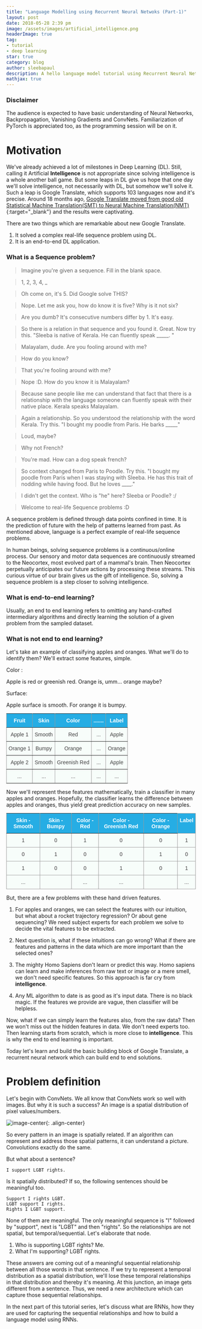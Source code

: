 ```yaml
---
title: "Language Modelling using Recurrent Neural Netwoks (Part-1)"
layout: post
date: 2018-05-28 2:39 pm
image: /assets/images/artificial_intelligence.png
headerImage: true
tag:
- tutorial
- deep learning
star: true
category: blog
author: sleebapaul
description: A hello language model tutorial using Recurrent Neural Networks
mathjax: true
---
```


### Disclaimer
The audience is expected to have basic understanding of Neural Networks, Backpropagation, Vanishing Gradients and ConvNets. Familiarization of PyTorch is appreciated too, as the programming session will be on it.


# Motivation 

We've already achieved a lot of milestones in Deep Learning (DL). Still, calling it Artificial **Intelligence** is not appropriate since solving intelligence is a whole another ball game. But some leaps in DL give us hope that one day we'll solve intelligence, not necessarily with DL, but somehow we'll solve it. Such a leap is Google Translate, which supports 103 languages now and it's precise. Around 18 months ago, [Google Translate moved from good old Statistical Machine Translation(SMT) to Neural Machine Translation(NMT)](https://ai.google/research/pubs/pub45610){:target="_blank"} and the results were captivating. 

There are two things which are remarkable about new Google Translate.

1. It solved a complex real-life sequence problem using DL.
2. It is an end-to-end DL application. 

### What is a Sequence problem? 

> Imagine you're given a sequence. Fill in the blank space. 

> 1, 2, 3, 4, _ 

> Oh come on, it's 5. Did Google solve THIS? 

> Nope. Let me ask you, how do know it is five? Why is it not six? 

> Are you dumb? It's consecutive numbers differ by 1. It's easy. 

> So there is a relation in that sequence and you found it. Great. Now try this. "Sleeba is native of Kerala. He can fluently speak _____. "

> Malayalam, dude. Are you fooling around with me? 

> How do you know? 

> That you're fooling around with me? 

> Nope :D.  How do you know it is Malayalam?

> Because sane people like me can understand that fact that there is a relationship with the language someone can fluently speak with their native place. Kerala speaks Malayalam. 

>Again a relationship. So you understood the relationship with the word Kerala.  Try this. 
"I bought my poodle from Paris. He barks _____"

>Loud, maybe? 

>Why not French? 

>You're mad. How can a dog speak french?

>So context changed from Paris to Poodle.  Try this.
 "I bought my poodle from Paris when I was staying with Sleeba. He has this trait of nodding while having food.  But he loves ____."

>I didn't get the context. Who is "he" here? Sleeba or Poodle? :/ 

>Welcome to real-life Sequence problems :D 

A sequence problem is defined through data points confined in time. It is the prediction of future with the help of patterns learned from past. As mentioned above, language is a perfect example of real-life sequence problems. 

In human beings, solving sequence problems is a continuous/online process.  Our sensory and motor data sequences are continuously streamed to the Neocortex,  most evolved part of a mammal's brain. Then Neocortex perpetually anticipates our future actions by processing these streams. This curious virtue of our brain gives us the gift of intelligence. So, solving a sequence problem is a step closer to solving intelligence. 

### What is end-to-end learning?

Usually, an end to end learning refers to omitting any hand-crafted intermediary algorithms and directly learning the solution of a given problem from the sampled dataset. 

### What is not end to end learning? 

Let's take an example of classifying apples and oranges. What we'll do to identify them? We'll extract some features, simple. 

Color : 

Apple is red or greenish red. Orange is, umm... orange maybe? 

Surface:

Apple surface is smooth. For orange it is bumpy. 

<style type="text/css">
.tg  {border-collapse:collapse;border-spacing:0;border-color:#999;}
.tg td{font-family:Arial, sans-serif;font-size:14px;padding:10px 5px;border-style:solid;border-width:1px;overflow:hidden;word-break:normal;border-color:#999;color:#444;background-color:#F7FDFA;}
.tg th{font-family:Arial, sans-serif;font-size:14px;font-weight:normal;padding:10px 5px;border-style:solid;border-width:1px;overflow:hidden;word-break:normal;border-color:#999;color:#fff;background-color:#26ADE4;}
.tg .tg-88nc{font-weight:bold;border-color:inherit;text-align:center}
.tg .tg-c3ow{border-color:inherit;text-align:center;vertical-align:top}
.tg .tg-7btt{font-weight:bold;border-color:inherit;text-align:center;vertical-align:top}
</style>
<table class="tg" style="margin: 0px auto;">
  <tr>
    <th class="tg-88nc">Fruit</th>
    <th class="tg-7btt">Skin</th>
    <th class="tg-88nc">Color</th>
    <th class="tg-88nc">.......</th>
    <th class="tg-7btt">Label</th>
  </tr>
  <tr>
    <td class="tg-c3ow">Apple 1</td>
    <td class="tg-c3ow">Smooth</td>
    <td class="tg-c3ow">Red</td>
    <td class="tg-c3ow">...</td>
    <td class="tg-c3ow">Apple</td>
  </tr>
  <tr>
    <td class="tg-c3ow">Orange 1</td>
    <td class="tg-c3ow">Bumpy</td>
    <td class="tg-c3ow">Orange</td>
    <td class="tg-c3ow">...</td>
    <td class="tg-c3ow">Orange</td>
  </tr>
  <tr>
    <td class="tg-c3ow">Apple 2</td>
    <td class="tg-c3ow">Smooth</td>
    <td class="tg-c3ow">Greenish Red</td>
    <td class="tg-c3ow">...</td>
    <td class="tg-c3ow">Apple</td>
  </tr>
  <tr>
    <td class="tg-c3ow">...</td>
    <td class="tg-c3ow">...</td>
    <td class="tg-c3ow">...</td>
    <td class="tg-c3ow">...</td>
    <td class="tg-c3ow">...</td>
  </tr>
</table>

Now we'll represent these features mathematically, train a classifier in many apples and oranges. Hopefully, the classifier learns the difference between apples and oranges, thus yield great prediction accuracy on new samples. 

<style type="text/css">
.tg  {border-collapse:collapse;border-spacing:0;border-color:#999;}
.tg td{font-family:Arial, sans-serif;font-size:14px;padding:10px 5px;border-style:solid;border-width:1px;overflow:hidden;word-break:normal;border-color:#999;color:#444;background-color:#F7FDFA;}
.tg th{font-family:Arial, sans-serif;font-size:14px;font-weight:normal;padding:10px 5px;border-style:solid;border-width:1px;overflow:hidden;word-break:normal;border-color:#999;color:#fff;background-color:#26ADE4;}
.tg .tg-88nc{font-weight:bold;border-color:inherit;text-align:center}
.tg .tg-baqh{text-align:center;vertical-align:top}
.tg .tg-7btt{font-weight:bold;border-color:inherit;text-align:center;vertical-align:top}
.tg .tg-amwm{font-weight:bold;text-align:center;vertical-align:top}
</style>
<table class="tg" style="margin: 0px auto;">
  <tr>
    <th class="tg-88nc">Skin - Smooth</th>
    <th class="tg-7btt">Skin - Bumpy</th>
    <th class="tg-88nc">Color - Red</th>
    <th class="tg-88nc">Color - Greenish Red</th>
    <th class="tg-7btt">Color - Orange</th>
    <th class="tg-amwm">Label</th>
  </tr>
  <tr>
    <td class="tg-baqh">1</td>
    <td class="tg-baqh">0</td>
    <td class="tg-baqh">1</td>
    <td class="tg-baqh">0</td>
    <td class="tg-baqh">0</td>
    <td class="tg-baqh">1</td>
  </tr>
  <tr>
    <td class="tg-baqh">0</td>
    <td class="tg-baqh">1</td>
    <td class="tg-baqh">0</td>
    <td class="tg-baqh">0</td>
    <td class="tg-baqh">1</td>
    <td class="tg-baqh">0</td>
  </tr>
  <tr>
    <td class="tg-baqh">1</td>
    <td class="tg-baqh">0</td>
    <td class="tg-baqh">0</td>
    <td class="tg-baqh">1</td>
    <td class="tg-baqh">0</td>
    <td class="tg-baqh">1</td>
  </tr>
  <tr>
    <td class="tg-baqh">...</td>
    <td class="tg-baqh"></td>
    <td class="tg-baqh">...</td>
    <td class="tg-baqh">...</td>
    <td class="tg-baqh"></td>
    <td class="tg-baqh">...</td>
  </tr>
</table>


But, there are a few problems with these hand driven features. 

1. For apples and oranges, we can select the features with our intuition, but what about a rocket trajectory regression? Or about gene sequencing? We need subject experts for each problem we solve to decide the vital features to be extracted.

2. Next question is, what if these intuitions can go wrong? What if there are features and patterns in the data which are more important than the selected ones? 

3. The mighty Homo Sapiens don't learn or predict this way. Homo sapiens can learn and make inferences from raw text or image or a mere smell, we don't need specific features. So this approach is far cry from **intelligence**. 

4. Any ML algorithm to date is as good as it's input data. There is no black magic. If the features we provide are vague, then classifier will be helpless.

Now, what if we can simply learn the features also, from the raw data? Then we won't miss out the hidden features in data. We don't need experts too. Then learning starts from scratch, which is more close to **intelligence**. This is why the end to end learning is important. 

Today let's learn and build the basic building block of Google Translate, a recurrent neural network which can build end to end solutions.

# Problem definition

Let's begin with ConvNets. We all know that ConvNets work so well with images. But why it is such a success? An image is a spatial distribution of pixel values/numbers. 

![image-center](/assets/rnn_gospel/lincoln_pixel_values.png){: .align-center}

So every pattern in an image is spatially related. If an algorithm can represent and address those spatial patterns, it can understand a picture.  Convolutions exactly do the same. 

But what about a sentence? 

```
I support LGBT rights.
```

Is it spatially distributed? If so, the following sentences should be meaningful too. 

```
Support I rights LGBT.
LGBT support I rights.
Rights I LGBT support. 
```

None of them are meaningful. The only meaningful sequence is "I" followed by "support", next is "LGBT" and then "rights".  So the relationships are not spatial, but temporal/sequential.  Let's elaborate that node. 

1. Who is supporting LGBT rights? Me. 
2. What I'm supporting? LGBT rights. 

These answers are coming out of a meaningful sequential relationship between all those words in that sentence. If we try to represent a temporal distribution as a spatial distribution, we'll lose these temporal relationships in that distribution and thereby it's meaning. At this junction, an image gets different from a sentence. Thus, we need a new architecture which can capture those sequential relationships. 

In the next part of this tutorial series, let's discuss what are RNNs, how they are used for capturing the sequential relationships and how to build a language model using RNNs. 
